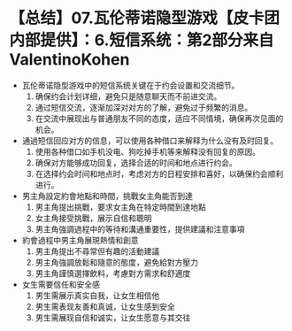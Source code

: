 # 【总结】07.瓦伦蒂诺隐型游戏【皮卡团内部提供】：6.短信系统：第2部分来自ValentinoKohen

-   瓦伦蒂诺隐型游戏中的短信系统关键在于约会设置和交流细节。
    1.  确保约会计划详细，避免只是随意聊天而不前进交流。
    2.  通过短信交流，逐渐加深对对方的了解，避免过于频繁的消息。
    3.  在交流中展现出与普通朋友不同的态度，适应不同情境，确保再次见面的机会。
-   通過短信回应对方的信息，可以使用各种借口来解释为什么没有及时回复。
    1.  使用各种借口如手机没电、狗吃掉手机等来解释没有回复的原因。
    2.  确保对方能够成功回复，选择合适的时间和地点进行约会。
    3.  在选择约会时间和地点时，考虑对方的日程安排和喜好，以确保约会顺利进行。
-   男主角設定約會地點和時間，挑戰女主角能否到達
    1.  男主角提出挑戰，要求女主角在特定時間到達地點
    2.  女主角接受挑戰，展示自信和聰明
    3.  男主角強調過程中的等待和溝通重要性，提供建議和注意事項
-   約會過程中男主角展現熱情和創意
    1.  男主角提出不尋常但有趣的活動建議
    2.  男主角強調放鬆和隨意的態度，避免給對方壓力
    3.  男主角謹慎選擇飲料，考慮對方需求和舒適度
-   女生需要信任和安全感
    1.  男生需展示真实自我，让女生相信他
    2.  男生需表现友善和真诚，让女生感到安全
    3.  男生需展现自信和诚实，让女生愿意与其交往